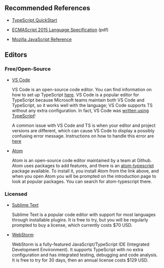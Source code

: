 ## Recommended References

* [TypeScript QuickStart](https://www.typescriptlang.org/docs/tutorial.html)

* [ECMAScript 2015 Language Specification](http://www.ecma-international.org/publications/files/ECMA-ST/Ecma-262.pdf) (pdf)
* [Mozilla JavaScript Reference](https://developer.mozilla.org/en-US/docs/Web/JavaScript/Reference)

## Editors

### Free/Open-Source

* [VS Code](https://code.visualstudio.com)

  VS Code is an open-source code editor. You can find information on how to set up TypeScript [here](https://code.visualstudio.com/docs/languages/typescript). VS Code is a popular editor for TypeScript because Microsoft teams maintain both VS Code and TypeScript, so it works well with the language; VS Code supports TS without any extra configuration. In fact, VS Code was [written using TypeScript](https://github.com/Microsoft/vscode/tree/master/src/vs)!

  A common issue with VS Code and TS is when your editor and project versions are different, which can cause VS Code to display a possibly confusing error message. Instructions on how to handle this error are [here](https://code.visualstudio.com/docs/languages/typescript#_using-newer-typescript-versions)

* [Atom](https://atom.io)

  Atom is an open-source code editor maintained by a team at Github. Atom uses packages to add features, and there is an [atom-typescript](https://atom.io/packages/atom-typescript) package available. To install it, you install Atom from the link above, and when you open Atom you will be prompted on the introduction page to look at popular packages. You can search for atom-typescript there.

### Licensed

* [Sublime Text](https://www.sublimetext.com)

  Sublime Text is a popular code editor with support for most languages through installable plugins. It is free to try, but you will be regularly prompted to buy a license, which currently costs $70 USD.

* [WebStorm](https://www.jetbrains.com/webstorm/buy/#edition=commercial)

  WebStorm is a fully-featured JavaScript/TypeScript IDE (Integrated Development Environment). It supports TypeScript with no extra configuration and has integrated testing, debugging and code analysis. It is free to try for 30 days, then an annual license costs $129 USD.
